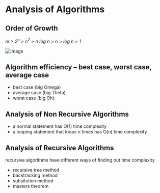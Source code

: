 # Analysis of Algorithms

## Order of Growth  
*n! > 2<sup>n</sup> >  n<sup>2</sup> > n log n > n > log n > 1*
  
![image](https://github.com/user-attachments/assets/a9ded448-ef6e-4c1e-b67a-2dd8fe9bb504)
  
## Algorithm efficiency – best case, worst case, average case

- best case (big Omega)
- average case (big Theta)
- worst case (big Oh)
  


## Analysis of Non Recursive Algorithms
- a normal statement has O(1) time complexity
- a looping statement that loops n times has O(n) time complexity

## Analysis of Recursive Algorithms
recursive algorithms have different ways of finding out time complexity
- recursive tree method
- backtracking method
- subsitution method
- masters theorem
